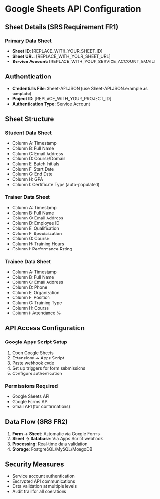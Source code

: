 # Google Sheets API Configuration

## Sheet Details (SRS Requirement FR1)

### Primary Data Sheet
- **Sheet ID**: [REPLACE_WITH_YOUR_SHEET_ID]
- **Sheet URL**: [REPLACE_WITH_YOUR_SHEET_URL]
- **Service Account**: [REPLACE_WITH_YOUR_SERVICE_ACCOUNT_EMAIL]

## Authentication
- **Credentials File**: Sheet-API.JSON (use Sheet-API.JSON.example as template)
- **Project ID**: [REPLACE_WITH_YOUR_PROJECT_ID]
- **Authentication Type**: Service Account

## Sheet Structure

### Student Data Sheet
- Column A: Timestamp
- Column B: Full Name
- Column C: Email Address
- Column D: Course/Domain
- Column E: Batch Initials
- Column F: Start Date
- Column G: End Date
- Column H: GPA
- Column I: Certificate Type (auto-populated)

### Trainer Data Sheet
- Column A: Timestamp
- Column B: Full Name
- Column C: Email Address
- Column D: Employee ID
- Column E: Qualification
- Column F: Specialization
- Column G: Course
- Column H: Training Hours
- Column I: Performance Rating

### Trainee Data Sheet
- Column A: Timestamp
- Column B: Full Name
- Column C: Email Address
- Column D: Phone
- Column E: Organization
- Column F: Position
- Column G: Training Type
- Column H: Course
- Column I: Attendance %

## API Access Configuration

### Google Apps Script Setup
1. Open Google Sheets
2. Extensions → Apps Script
3. Paste webhook code
4. Set up triggers for form submissions
5. Configure authentication

### Permissions Required
- Google Sheets API
- Google Forms API
- Gmail API (for confirmations)

## Data Flow (SRS FR2)

1. **Form → Sheet**: Automatic via Google Forms
2. **Sheet → Database**: Via Apps Script webhook
3. **Processing**: Real-time data validation
4. **Storage**: PostgreSQL/MySQL/MongoDB

## Security Measures

- Service account authentication
- Encrypted API communications
- Data validation at multiple levels
- Audit trail for all operations
